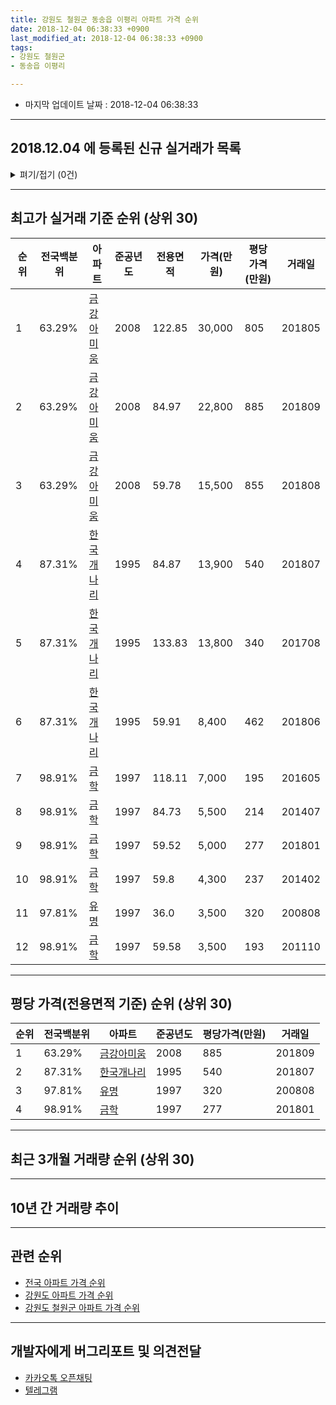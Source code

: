 ```yaml
---
title: 강원도 철원군 동송읍 이평리 아파트 가격 순위
date: 2018-12-04 06:38:33 +0900
last_modified_at: 2018-12-04 06:38:33 +0900
tags:
- 강원도 철원군
- 동송읍 이평리

---
```


* 마지막 업데이트 날짜 : 2018-12-04 06:38:33

---

## 2018.12.04 에 등록된 신규 실거래가 목록

<details>
<summary>펴기/접기 (0건)</summary>
<div markdown="1">

|아파트|전국백분위|준공년도|전용면적|가격(만원)|평당가격(만원)|거래일|
|---|---|---|---|---|---|---|
|없음|||||||


</div>
</details>

---

## 최고가 실거래 기준 순위 (상위 30)


|순위|전국백분위|아파트|준공년도|전용면적|가격(만원)|평당가격(만원)|거래일|
|---|---|---|---|---|---|---|---|
|1|63.29%|[금강아미움](https://search.naver.com/search.naver?query=%EA%B0%95%EC%9B%90%EB%8F%84+%EC%B2%A0%EC%9B%90%EA%B5%B0+%EB%8F%99%EC%86%A1%EC%9D%8D+%EC%9D%B4%ED%8F%89%EB%A6%AC+%EA%B8%88%EA%B0%95%EC%95%84%EB%AF%B8%EC%9B%80)|2008|122.85|30,000|805|201805|
|2|63.29%|[금강아미움](https://search.naver.com/search.naver?query=%EA%B0%95%EC%9B%90%EB%8F%84+%EC%B2%A0%EC%9B%90%EA%B5%B0+%EB%8F%99%EC%86%A1%EC%9D%8D+%EC%9D%B4%ED%8F%89%EB%A6%AC+%EA%B8%88%EA%B0%95%EC%95%84%EB%AF%B8%EC%9B%80)|2008|84.97|22,800|885|201809|
|3|63.29%|[금강아미움](https://search.naver.com/search.naver?query=%EA%B0%95%EC%9B%90%EB%8F%84+%EC%B2%A0%EC%9B%90%EA%B5%B0+%EB%8F%99%EC%86%A1%EC%9D%8D+%EC%9D%B4%ED%8F%89%EB%A6%AC+%EA%B8%88%EA%B0%95%EC%95%84%EB%AF%B8%EC%9B%80)|2008|59.78|15,500|855|201808|
|4|87.31%|[한국개나리](https://search.naver.com/search.naver?query=%EA%B0%95%EC%9B%90%EB%8F%84+%EC%B2%A0%EC%9B%90%EA%B5%B0+%EB%8F%99%EC%86%A1%EC%9D%8D+%EC%9D%B4%ED%8F%89%EB%A6%AC+%ED%95%9C%EA%B5%AD%EA%B0%9C%EB%82%98%EB%A6%AC)|1995|84.87|13,900|540|201807|
|5|87.31%|[한국개나리](https://search.naver.com/search.naver?query=%EA%B0%95%EC%9B%90%EB%8F%84+%EC%B2%A0%EC%9B%90%EA%B5%B0+%EB%8F%99%EC%86%A1%EC%9D%8D+%EC%9D%B4%ED%8F%89%EB%A6%AC+%ED%95%9C%EA%B5%AD%EA%B0%9C%EB%82%98%EB%A6%AC)|1995|133.83|13,800|340|201708|
|6|87.31%|[한국개나리](https://search.naver.com/search.naver?query=%EA%B0%95%EC%9B%90%EB%8F%84+%EC%B2%A0%EC%9B%90%EA%B5%B0+%EB%8F%99%EC%86%A1%EC%9D%8D+%EC%9D%B4%ED%8F%89%EB%A6%AC+%ED%95%9C%EA%B5%AD%EA%B0%9C%EB%82%98%EB%A6%AC)|1995|59.91|8,400|462|201806|
|7|98.91%|[금학](https://search.naver.com/search.naver?query=%EA%B0%95%EC%9B%90%EB%8F%84+%EC%B2%A0%EC%9B%90%EA%B5%B0+%EB%8F%99%EC%86%A1%EC%9D%8D+%EC%9D%B4%ED%8F%89%EB%A6%AC+%EA%B8%88%ED%95%99)|1997|118.11|7,000|195|201605|
|8|98.91%|[금학](https://search.naver.com/search.naver?query=%EA%B0%95%EC%9B%90%EB%8F%84+%EC%B2%A0%EC%9B%90%EA%B5%B0+%EB%8F%99%EC%86%A1%EC%9D%8D+%EC%9D%B4%ED%8F%89%EB%A6%AC+%EA%B8%88%ED%95%99)|1997|84.73|5,500|214|201407|
|9|98.91%|[금학](https://search.naver.com/search.naver?query=%EA%B0%95%EC%9B%90%EB%8F%84+%EC%B2%A0%EC%9B%90%EA%B5%B0+%EB%8F%99%EC%86%A1%EC%9D%8D+%EC%9D%B4%ED%8F%89%EB%A6%AC+%EA%B8%88%ED%95%99)|1997|59.52|5,000|277|201801|
|10|98.91%|[금학](https://search.naver.com/search.naver?query=%EA%B0%95%EC%9B%90%EB%8F%84+%EC%B2%A0%EC%9B%90%EA%B5%B0+%EB%8F%99%EC%86%A1%EC%9D%8D+%EC%9D%B4%ED%8F%89%EB%A6%AC+%EA%B8%88%ED%95%99)|1997|59.8|4,300|237|201402|
|11|97.81%|[유명](https://search.naver.com/search.naver?query=%EA%B0%95%EC%9B%90%EB%8F%84+%EC%B2%A0%EC%9B%90%EA%B5%B0+%EB%8F%99%EC%86%A1%EC%9D%8D+%EC%9D%B4%ED%8F%89%EB%A6%AC+%EC%9C%A0%EB%AA%85)|1997|36.0|3,500|320|200808|
|12|98.91%|[금학](https://search.naver.com/search.naver?query=%EA%B0%95%EC%9B%90%EB%8F%84+%EC%B2%A0%EC%9B%90%EA%B5%B0+%EB%8F%99%EC%86%A1%EC%9D%8D+%EC%9D%B4%ED%8F%89%EB%A6%AC+%EA%B8%88%ED%95%99)|1997|59.58|3,500|193|201110|


---

## 평당 가격(전용면적 기준) 순위 (상위 30)


|순위|전국백분위|아파트|준공년도|평당가격(만원)|거래일|
|---|---|---|---|---|---|
|1|63.29%|[금강아미움](https://search.naver.com/search.naver?query=%EA%B0%95%EC%9B%90%EB%8F%84+%EC%B2%A0%EC%9B%90%EA%B5%B0+%EB%8F%99%EC%86%A1%EC%9D%8D+%EC%9D%B4%ED%8F%89%EB%A6%AC+%EA%B8%88%EA%B0%95%EC%95%84%EB%AF%B8%EC%9B%80)|2008|885|201809|
|2|87.31%|[한국개나리](https://search.naver.com/search.naver?query=%EA%B0%95%EC%9B%90%EB%8F%84+%EC%B2%A0%EC%9B%90%EA%B5%B0+%EB%8F%99%EC%86%A1%EC%9D%8D+%EC%9D%B4%ED%8F%89%EB%A6%AC+%ED%95%9C%EA%B5%AD%EA%B0%9C%EB%82%98%EB%A6%AC)|1995|540|201807|
|3|97.81%|[유명](https://search.naver.com/search.naver?query=%EA%B0%95%EC%9B%90%EB%8F%84+%EC%B2%A0%EC%9B%90%EA%B5%B0+%EB%8F%99%EC%86%A1%EC%9D%8D+%EC%9D%B4%ED%8F%89%EB%A6%AC+%EC%9C%A0%EB%AA%85)|1997|320|200808|
|4|98.91%|[금학](https://search.naver.com/search.naver?query=%EA%B0%95%EC%9B%90%EB%8F%84+%EC%B2%A0%EC%9B%90%EA%B5%B0+%EB%8F%99%EC%86%A1%EC%9D%8D+%EC%9D%B4%ED%8F%89%EB%A6%AC+%EA%B8%88%ED%95%99)|1997|277|201801|


---

## 최근 3개월 거래량 순위 (상위 30)


<div style="width:100%;">
    <canvas id="deal_count_ranking" height="250"></canvas>
</div>


<script>
new Chart(document.getElementById("deal_count_ranking"), {
    type: 'horizontalBar',
    data: {
        labels: ['유명', '금강아미움', '한국개나리'],
        datasets: [{
            label: '실거래 수',
            data: [5, 3, 2],
            borderColor: "rgba(255, 0, 128, 1)",
            backgroundColor: "rgba(255, 0, 128, 0.5)",
            fill: false,
        }]
    },
    options: {
        responsive: true,
        title: {
            display: true,
            text: '최근 3개월 거래량 순위'
        },
        tooltips: {
            mode: 'index',
            intersect: false,
            callbacks: {
                title: function(tooltipItems, data) {
                    return "실거래 수:";
                },
                label: function(tooltipItem, data) {
                    return data.labels[tooltipItem.index] + ": " + tooltipItem.xLabel;
                }
            }
        },
        hover: {
            mode: 'nearest',
            intersect: true
        },
        scales: {
            xAxes: [{
                display: true,
                scaleLabel: {
                    display: true,
                    labelString: '실거래 수'
                },
                ticks: {
                    suggestedMin: 0,
                }
            }],
            yAxes: [{
                display: true,
                ticks: {
                    autoSkip: false,
                    callback: function(value, index, values) {
                        if (value.length > 15)
                            return value.substr(0, 13) + "...";
                        else
                            return value;
                    }
                },
                scaleLabel: {
                    display: false,
                }
            }]
        }
    }
});

</script>


---

## 10년 간 거래량 추이


<div style="width:100%;">
    <canvas id="deal_progress" height="250"></canvas>
</div>

<script>
new Chart(document.getElementById("deal_progress"), {
    type: 'line',
    data: {
        labels: ['200812','200901','200902','200903','200904','200905','200906','200907','200908','200909','200910','200911','200912','201001','201002','201003','201004','201005','201006','201007','201008','201009','201010','201011','201012','201101','201102','201103','201104','201105','201106','201107','201108','201109','201110','201111','201112','201201','201202','201203','201204','201205','201206','201207','201208','201209','201210','201211','201212','201301','201302','201303','201304','201305','201306','201307','201308','201309','201310','201311','201312','201401','201402','201403','201404','201405','201406','201407','201408','201409','201410','201411','201412','201501','201502','201503','201504','201505','201506','201507','201508','201509','201510','201511','201512','201601','201602','201603','201604','201605','201606','201607','201608','201609','201610','201611','201612','201701','201702','201703','201704','201705','201706','201707','201708','201709','201710','201711','201712','201801','201802','201803','201804','201805','201806','201807','201808','201809','201810','201811','201812'],
        datasets: [{
            label: '실거래 수',
            pointRadius: 1,
            data: [1, 3, 16, 4, 5, 8, 5, 5, 5, 4, 10, 4, 16, 3, 14, 6, 7, 4, 4, 1, 3, 4, 5, 4, 1, 2, 5, 3, 4, 4, 4, 3, 0, 5, 6, 4, 5, 1, 5, 8, 9, 5, 8, 9, 16, 12, 14, 5, 6, 5, 7, 9, 5, 4, 10, 5, 5, 9, 7, 4, 3, 4, 8, 8, 4, 4, 4, 6, 3, 6, 7, 8, 7, 2, 4, 7, 3, 4, 6, 1, 2, 5, 7, 5, 3, 4, 3, 1, 3, 4, 8, 5, 1, 4, 4, 8, 5, 0, 1, 4, 1, 7, 6, 1, 5, 4, 2, 2, 6, 6, 5, 2, 3, 5, 4, 1, 4, 3, 6, 4, 0],
            borderColor: "rgba(255, 201, 14, 1)",
            backgroundColor: "rgba(255, 201, 14, 0.5)",
            fill: true,
        }]
    },
    options: {
        responsive: true,
        title: {
            display: true,
            text: '10년간 거래량 추이'
        },
        tooltips: {
            mode: 'index',
            intersect: false,
        },
        hover: {
            mode: 'nearest',
            intersect: true
        },
        scales: {
            xAxes: [{
                display: true,
                scaleLabel: {
                    display: true,
                    labelString: '년/월'
                }
            }],
            yAxes: [{
                display: true,
                ticks: {
                    suggestedMin: 0,
                },
                scaleLabel: {
                    display: true,
                    labelString: '실거래 수'
                }
            }]
        }
    }
});

</script>


---

## 관련 순위

- [전국 아파트 가격 순위](https://inasie.github.io/apt-ranking/전국)
- [강원도 아파트 가격 순위](https://inasie.github.io/apt-ranking/강원도)
- [강원도 철원군 아파트 가격 순위](https://inasie.github.io/apt-ranking/강원도-철원군)


---

## 개발자에게 버그리포트 및 의견전달

- [카카오톡 오픈채팅](https://open.kakao.com/o/gLJUAP4)
- [텔레그램](https://t.me/inasie)

